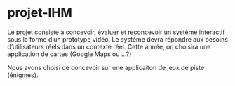# projet-IHM
Le projet consiste à concevoir, évaluer et reconcevoir un système interactif sous la forme d’un prototype vidéo. Le système devra répondre aux besoins d’utilisateurs réels dans un contexte réel. Cette année, on choisira une application de cartes (Google Maps ou ...?)

Nous avons choisi de concevoir sur une applicaiton de jeux de piste (énigmes). 
